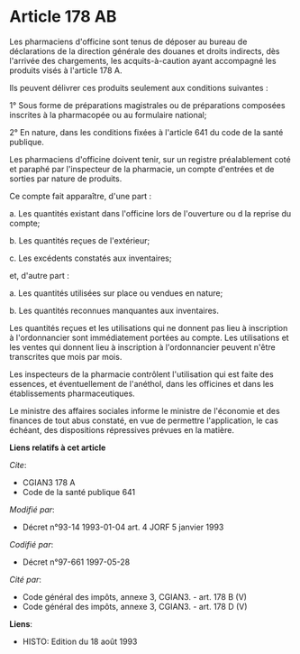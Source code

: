 # Article 178 AB

Les pharmaciens d'officine sont tenus de déposer au bureau de déclarations de la direction générale des douanes et droits
indirects, dès l'arrivée des chargements, les acquits-à-caution ayant accompagné les produits visés à l'article 178 A. 

Ils peuvent délivrer ces produits seulement aux conditions suivantes :

1° Sous forme de préparations magistrales ou de préparations composées inscrites à la pharmacopée ou au formulaire national; 

2° En nature, dans les conditions fixées à l'article 641 du code de la santé publique. 

Les pharmaciens d'officine doivent tenir, sur un registre préalablement coté et paraphé par l'inspecteur de la pharmacie, un
compte d'entrées et de sorties par nature de produits. 

Ce compte fait apparaître, d'une part :

a. Les quantités existant dans l'officine lors de l'ouverture ou d la reprise du compte; 

b. Les quantités reçues de l'extérieur; 

c. Les excédents constatés aux inventaires; 

et, d'autre part :

a. Les quantités utilisées sur place ou vendues en nature; 

b. Les quantités reconnues manquantes aux inventaires. 

Les quantités reçues et les utilisations qui ne donnent pas lieu à inscription à l'ordonnancier sont immédiatement portées au
compte. Les utilisations et les ventes qui donnent lieu à inscription à l'ordonnancier peuvent n'être transcrites que mois
par mois. 

Les inspecteurs de la pharmacie contrôlent l'utilisation qui est faite des essences, et éventuellement de l'anéthol, dans les
officines et dans les établissements pharmaceutiques. 

Le ministre des affaires sociales informe le ministre de l'économie et des finances de tout abus constaté, en vue de
permettre l'application, le cas échéant, des dispositions répressives prévues en la matière.

**Liens relatifs à cet article**

_Cite_:

  - CGIAN3 178 A
  - Code de la santé publique 641

_Modifié par_:

  - Décret n°93-14 1993-01-04 art. 4 JORF 5 janvier 1993

_Codifié par_:

  - Décret n°97-661 1997-05-28

_Cité par_:

  - Code général des impôts, annexe 3, CGIAN3. - art. 178 B (V)
  - Code général des impôts, annexe 3, CGIAN3. - art. 178 D (V)

**Liens**:

  - HISTO: Edition du 18 août 1993
